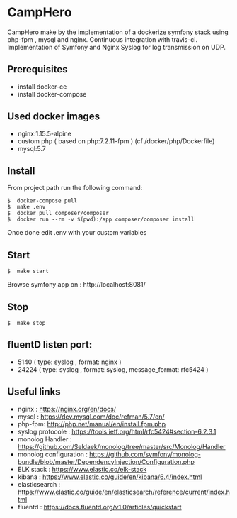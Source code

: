 CampHero
===================

CampHero make by the implementation of a dockerize symfony stack using php-fpm , mysql and nginx.
Continuous integration with travis-ci.
Implementation of Symfony and Nginx Syslog for log transmission on UDP.

Prerequisites
------------
- install docker-ce
- install docker-compose

Used docker images
------------
- nginx:1.15.5-alpine
- custom php ( based on php:7.2.11-fpm ) (cf /docker/php/Dockerfile)
- mysql:5.7


Install
------------
From project path run the following command:
```
$  docker-compose pull
$  make .env
$  docker pull composer/composer
$  docker run --rm -v $(pwd):/app composer/composer install
```
Once done edit .env with your custom variables

Start
------------
```
$  make start
```
Browse symfony app on : http://localhost:8081/


Stop
------------
```
$  make stop
```

fluentD listen port:
------------
- 5140 ( type: syslog , format: nginx )
- 24224 ( type: syslog , format: syslog, message_format: rfc5424 )

Useful links
------------
- nginx : https://nginx.org/en/docs/
- mysql : https://dev.mysql.com/doc/refman/5.7/en/
- php-fpm: http://php.net/manual/en/install.fpm.php
- syslog protocole : https://tools.ietf.org/html/rfc5424#section-6.2.3.1
- monolog Handler : https://github.com/Seldaek/monolog/tree/master/src/Monolog/Handler
- monolog configuration : https://github.com/symfony/monolog-bundle/blob/master/DependencyInjection/Configuration.php
- ELK stack : https://www.elastic.co/elk-stack
- kibana : https://www.elastic.co/guide/en/kibana/6.4/index.html
- elasticsearch : https://www.elastic.co/guide/en/elasticsearch/reference/current/index.html
- fluentd : https://docs.fluentd.org/v1.0/articles/quickstart